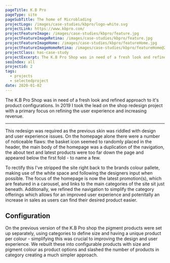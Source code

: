 ```yaml
---
pageTitle: K.B Pro
pageType: site
pageSubTitle: The home of Microblading
projectLogo: /images/case-studies/kbpro/logo-white.svg
projectLink: https://www.kbpro.com/
projectFeatureImage: /images/case-studies/kbpro/feature.jpg
projectFeatureImageRetina: /images/case-studies/kbpro/feature.jpg
projectFeatureImageHome: /images/case-studies/kbpro/featureHome.jpg
projectFeatureImageHomeRetina: /images/case-studies/kbpro/featureHome@2x.jpg
projectClass: has-case-study
projectExcerpt: The K.B Pro Shop was in need of a fresh look and refined approach to it's product configurations. In 2019 I took the lead on the shop redesign project with a primary focus on refining the user experience and increasing revenue.
seoIndex: all
projectid: 2
tags: 
  - projects
  - selectedproject
date: 2020-01-02
---
```


The K.B Pro Shop was in need of a fresh look and refined approach to it's product configurations. In 2019 I took the lead on the shop redesign project with a primary focus on refining the user experience and increasing revenue.

---

This redesign was required as the previous skin was riddled with design and user experience issues. On the homepage alone there were a number of noticeable flaws: the basket icon seemed to randomly placed in the header, the main body of the homepage was a duplication of the navigation, the about text and latest products were too far down the page and appeared below the first fold - to name a few.

To rectify this I've stripped the site right back to the brands colour pallete, making use of the white space and following the designers input when possible. The focus of the homepage is now the latest promotion(s), which are featured in a carousel, and links to the main categories of the site sit just beneath. Additonally, we refined the navigation to simplify the category offerings which allows for an improved user experience and potenitally an increase in sales as users can find their desired product easier.

## Configuration

On the previous version of the K.B Pro shop the pigment products were set up separately, using categories to define size and having a unique product per colour - simplifying this was crucial to improving the design and user experience. We rebuilt these into configurable products with size and pigment colour as product options and slashed the number of products in category creating a much simpler approach.
